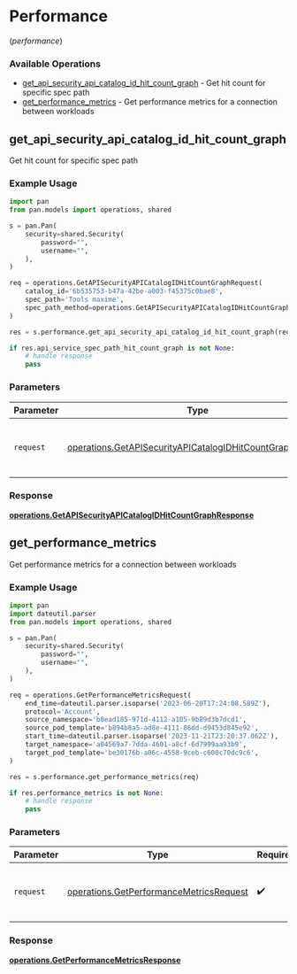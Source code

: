 # Performance
(*performance*)

### Available Operations

* [get_api_security_api_catalog_id_hit_count_graph](#get_api_security_api_catalog_id_hit_count_graph) - Get hit count for specific spec path
* [get_performance_metrics](#get_performance_metrics) - Get performance metrics for a connection between workloads

## get_api_security_api_catalog_id_hit_count_graph

Get hit count for specific spec path

### Example Usage

```python
import pan
from pan.models import operations, shared

s = pan.Pan(
    security=shared.Security(
        password="",
        username="",
    ),
)

req = operations.GetAPISecurityAPICatalogIDHitCountGraphRequest(
    catalog_id='6b535753-b47a-42be-a003-f45375c0bae8',
    spec_path='Tools maxime',
    spec_path_method=operations.GetAPISecurityAPICatalogIDHitCountGraphSpecPathMethod.POST,
)

res = s.performance.get_api_security_api_catalog_id_hit_count_graph(req)

if res.api_service_spec_path_hit_count_graph is not None:
    # handle response
    pass
```

### Parameters

| Parameter                                                                                                                              | Type                                                                                                                                   | Required                                                                                                                               | Description                                                                                                                            |
| -------------------------------------------------------------------------------------------------------------------------------------- | -------------------------------------------------------------------------------------------------------------------------------------- | -------------------------------------------------------------------------------------------------------------------------------------- | -------------------------------------------------------------------------------------------------------------------------------------- |
| `request`                                                                                                                              | [operations.GetAPISecurityAPICatalogIDHitCountGraphRequest](../../models/operations/getapisecurityapicatalogidhitcountgraphrequest.md) | :heavy_check_mark:                                                                                                                     | The request object to use for the request.                                                                                             |


### Response

**[operations.GetAPISecurityAPICatalogIDHitCountGraphResponse](../../models/operations/getapisecurityapicatalogidhitcountgraphresponse.md)**


## get_performance_metrics

Get performance metrics for a connection between workloads

### Example Usage

```python
import pan
import dateutil.parser
from pan.models import operations, shared

s = pan.Pan(
    security=shared.Security(
        password="",
        username="",
    ),
)

req = operations.GetPerformanceMetricsRequest(
    end_time=dateutil.parser.isoparse('2023-06-20T17:24:08.589Z'),
    protocol='Account',
    source_namespace='b8ead185-971d-4112-a105-9b89d3b7dcd1',
    source_pod_template='b894b8a5-ad8e-4111-86dd-d9453d845e92',
    start_time=dateutil.parser.isoparse('2023-11-21T23:20:37.062Z'),
    target_namespace='a04569a7-7dda-4601-a8cf-6d7999aa93b9',
    target_pod_template='be30176b-a06c-4558-9ceb-c600c70dc9c6',
)

res = s.performance.get_performance_metrics(req)

if res.performance_metrics is not None:
    # handle response
    pass
```

### Parameters

| Parameter                                                                                          | Type                                                                                               | Required                                                                                           | Description                                                                                        |
| -------------------------------------------------------------------------------------------------- | -------------------------------------------------------------------------------------------------- | -------------------------------------------------------------------------------------------------- | -------------------------------------------------------------------------------------------------- |
| `request`                                                                                          | [operations.GetPerformanceMetricsRequest](../../models/operations/getperformancemetricsrequest.md) | :heavy_check_mark:                                                                                 | The request object to use for the request.                                                         |


### Response

**[operations.GetPerformanceMetricsResponse](../../models/operations/getperformancemetricsresponse.md)**

